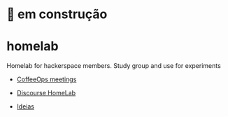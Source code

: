 # :construction: em construção
# homelab
Homelab for hackerspace members. Study group and use for experiments 

- [CoffeeOps meetings](https://discourse.lhc.net.br/c/coffeeops/26)

- [Discourse HomeLab](https://discourse.lhc.net.br/t/homelab-lhc/882)

- [Ideias](https://discourse.lhc.net.br/t/homelab-ideias-e-dicas/868)
